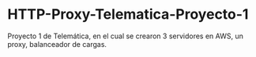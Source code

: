 # HTTP-Proxy-Telematica-Proyecto-1
Proyecto 1 de Telemática, en el cual se crearon 3 servidores en AWS, un proxy, balanceador de cargas.
